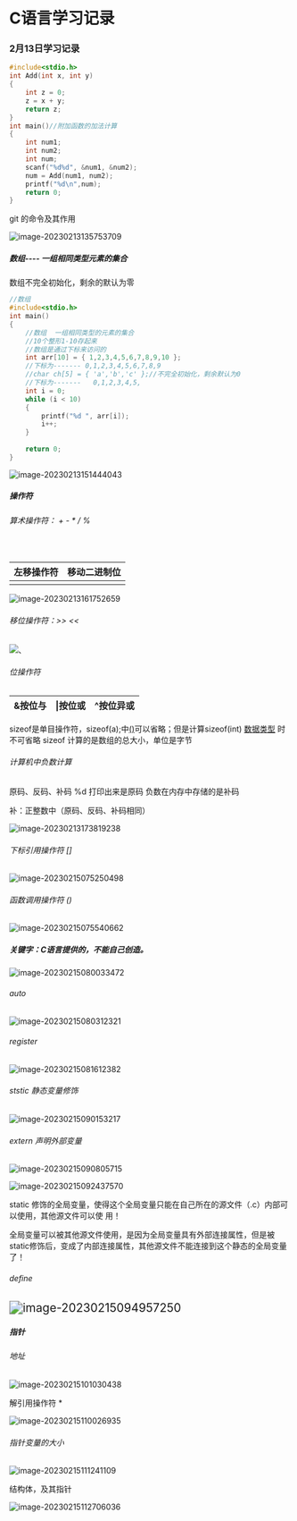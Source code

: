 # C语言学习记录

### 2月13日学习记录



```c
#include<stdio.h>
int Add(int x, int y)
{
    int z = 0;
    z = x + y;
    return z;
}
int main()//附加函数的加法计算
{
	int num1;
    int num2;
    int num;
    scanf("%d%d", &num1, &num2);
    num = Add(num1, num2);
    printf("%d\n",num);
	return 0;
}	
```



git 的命令及其作用

![image-20230213135753709](C:\Users\houqi\AppData\Roaming\Typora\typora-user-images\image-20230213135753709.png)







##### 数组---- 一组相同类型元素的集合

数组不完全初始化，剩余的默认为零

```c
//数组
#include<stdio.h>
int main()
{
	//数组  一组相同类型的元素的集合
	//10个整形1-10存起来
	//数组是通过下标来访问的
	int arr[10] = { 1,2,3,4,5,6,7,8,9,10 };
	//下标为------- 0,1,2,3,4,5,6,7,8,9
	//char ch[5] = { 'a','b','c' };//不完全初始化，剩余默认为0
	//下标为-------   0,1,2,3,4,5,
	int i = 0;
	while (i < 10)
	{
		printf("%d ", arr[i]);
		i++;
	}
	
	return 0;
}
```

![image-20230213151444043](C:\Users\houqi\AppData\Roaming\Typora\typora-user-images\image-20230213151444043.png)



##### 操作符

###### 算术操作符：                +  -   *  /   %

​           

| 左移操作符 | 移动二进制位 |
| :--------: | :----------: |
|            |              |

![image-20230213161752659](C:\Users\houqi\AppData\Roaming\Typora\typora-user-images\image-20230213161752659.png)

######  移位操作符：>>      <<         

![、](C:\Users\houqi\AppData\Roaming\Typora\typora-user-images\image-20230213162654062.png)

###### 位操作符

| &按位与 | \|按位或 | ^按位异或 |
| ------- | -------- | --------- |

sizeof是单目操作符，sizeof(a);中<u>()</u>可以省略；但是计算sizeof(int)  <u>数据类型</u> 时不可省略
sizeof   计算的是数组的总大小，单位是字节







###### 计算机中负数计算

原码、反码、补码
%d 打印出来是原码
负数在内存中存储的是补码

补：正整数中（原码、反码、补码相同）

![image-20230213173819238](C:\Users\houqi\AppData\Roaming\Typora\typora-user-images\image-20230213173819238.png)



###### 下标引用操作符 []

![image-20230215075250498](C:\Users\houqi\AppData\Roaming\Typora\typora-user-images\image-20230215075250498.png)



###### 函数调用操作符 ()

![image-20230215075540662](C:\Users\houqi\AppData\Roaming\Typora\typora-user-images\image-20230215075540662.png)



##### 关键字：C语言提供的，不能自己创造。

![image-20230215080033472](C:\Users\houqi\AppData\Roaming\Typora\typora-user-images\image-20230215080033472.png)



###### auto

![image-20230215080312321](C:\Users\houqi\AppData\Roaming\Typora\typora-user-images\image-20230215080312321.png)

###### register

![image-20230215081612382](C:\Users\houqi\AppData\Roaming\Typora\typora-user-images\image-20230215081612382.png)

###### ststic   静态变量修饰

![image-20230215090153217](C:\Users\houqi\AppData\Roaming\Typora\typora-user-images\image-20230215090153217.png)



###### extern 声明外部变量

![image-20230215090805715](C:\Users\houqi\AppData\Roaming\Typora\typora-user-images\image-20230215090805715.png)

![image-20230215092437570](C:\Users\houqi\AppData\Roaming\Typora\typora-user-images\image-20230215092437570.png)

static 修饰的全局变量，使得这个全局变量只能在自己所在的源文件（.c）内部可以使用，其他源文件可以使  用！

全局变量可以被其他源文件使用，是因为全局变量具有外部连接属性，但是被static修饰后，变成了内部连接属性，其他源文件不能连接到这个静态的全局变量了！





###### define

<img src="C:\Users\houqi\AppData\Roaming\Typora\typora-user-images\image-20230215094957250.png" alt="image-20230215094957250" style="zoom:150%;" />

##### 指针

###### 地址

![image-20230215101030438](C:\Users\houqi\AppData\Roaming\Typora\typora-user-images\image-20230215101030438.png)



解引用操作符 *

![image-20230215110026935](C:\Users\houqi\AppData\Roaming\Typora\typora-user-images\image-20230215110026935.png)



###### 指针变量的大小

![image-20230215111241109](C:\Users\houqi\AppData\Roaming\Typora\typora-user-images\image-20230215111241109.png)





结构体，及其指针

![image-20230215112706036](C:\Users\houqi\AppData\Roaming\Typora\typora-user-images\image-20230215112706036.png)
